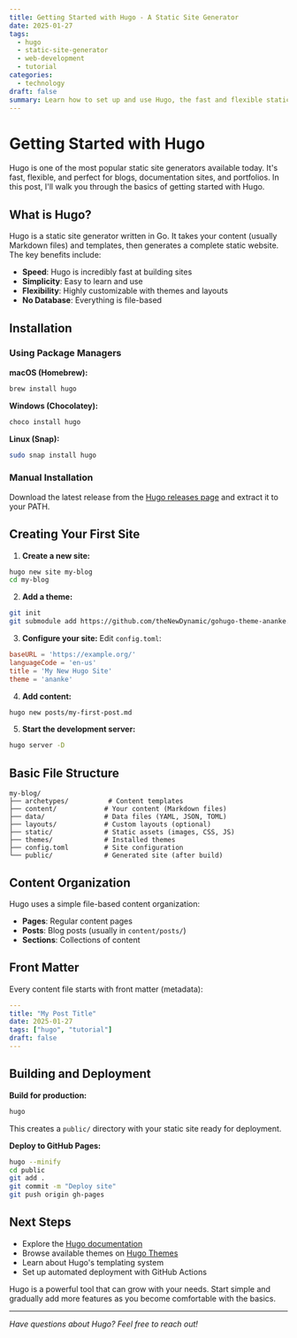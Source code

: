 ```yaml
---
title: Getting Started with Hugo - A Static Site Generator
date: 2025-01-27
tags:
  - hugo
  - static-site-generator
  - web-development
  - tutorial
categories:
  - technology
draft: false
summary: Learn how to set up and use Hugo, the fast and flexible static site generator written in Go.
---
```


# Getting Started with Hugo

Hugo is one of the most popular static site generators available today. It's fast, flexible, and perfect for blogs, documentation sites, and portfolios. In this post, I'll walk you through the basics of getting started with Hugo.

## What is Hugo?

Hugo is a static site generator written in Go. It takes your content (usually Markdown files) and templates, then generates a complete static website. The key benefits include:

- **Speed**: Hugo is incredibly fast at building sites
- **Simplicity**: Easy to learn and use
- **Flexibility**: Highly customizable with themes and layouts
- **No Database**: Everything is file-based

## Installation

### Using Package Managers

**macOS (Homebrew):**
```bash
brew install hugo
```

**Windows (Chocolatey):**
```bash
choco install hugo
```

**Linux (Snap):**
```bash
sudo snap install hugo
```

### Manual Installation

Download the latest release from the [Hugo releases page](https://github.com/gohugoio/hugo/releases) and extract it to your PATH.

## Creating Your First Site

1. **Create a new site:**
```bash
hugo new site my-blog
cd my-blog
```

2. **Add a theme:**
```bash
git init
git submodule add https://github.com/theNewDynamic/gohugo-theme-ananke.git themes/ananke
```

3. **Configure your site:**
Edit `config.toml`:
```toml
baseURL = 'https://example.org/'
languageCode = 'en-us'
title = 'My New Hugo Site'
theme = 'ananke'
```

4. **Add content:**
```bash
hugo new posts/my-first-post.md
```

5. **Start the development server:**
```bash
hugo server -D
```

## Basic File Structure

```
my-blog/
├── archetypes/          # Content templates
├── content/            # Your content (Markdown files)
├── data/               # Data files (YAML, JSON, TOML)
├── layouts/            # Custom layouts (optional)
├── static/             # Static assets (images, CSS, JS)
├── themes/             # Installed themes
├── config.toml         # Site configuration
└── public/             # Generated site (after build)
```

## Content Organization

Hugo uses a simple file-based content organization:

- **Pages**: Regular content pages
- **Posts**: Blog posts (usually in `content/posts/`)
- **Sections**: Collections of content

## Front Matter

Every content file starts with front matter (metadata):

```yaml
---
title: "My Post Title"
date: 2025-01-27
tags: ["hugo", "tutorial"]
draft: false
---
```

## Building and Deployment

**Build for production:**
```bash
hugo
```

This creates a `public/` directory with your static site ready for deployment.

**Deploy to GitHub Pages:**
```bash
hugo --minify
cd public
git add .
git commit -m "Deploy site"
git push origin gh-pages
```

## Next Steps

- Explore the [Hugo documentation](https://gohugo.io/documentation/)
- Browse available themes on [Hugo Themes](https://themes.gohugo.io/)
- Learn about Hugo's templating system
- Set up automated deployment with GitHub Actions

Hugo is a powerful tool that can grow with your needs. Start simple and gradually add more features as you become comfortable with the basics.

---

*Have questions about Hugo? Feel free to reach out!*
